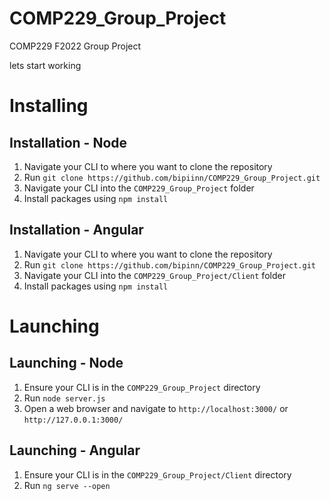 # COMP229_Group_Project
COMP229 F2022 Group Project

lets start working


# Installing
## Installation - Node
1. Navigate your CLI to where you want to clone the repository
2. Run `git clone https://github.com/bipiinn/COMP229_Group_Project.git`
3. Navigate your CLI into the `COMP229_Group_Project` folder
3. Install packages using `npm install`

## Installation - Angular
1. Navigate your CLI to where you want to clone the repository
2. Run `git clone https://github.com/bipinn/COMP229_Group_Project.git`
3. Navigate your CLI into the `COMP229_Group_Project/Client` folder
3. Install packages using `npm install`

# Launching
## Launching - Node
1. Ensure your CLI is in the `COMP229_Group_Project` directory
2. Run `node server.js`
3. Open a web browser and navigate to `http://localhost:3000/` or `http://127.0.0.1:3000/`

## Launching - Angular
1. Ensure your CLI is in the `COMP229_Group_Project/Client` directory
2. Run `ng serve --open`
